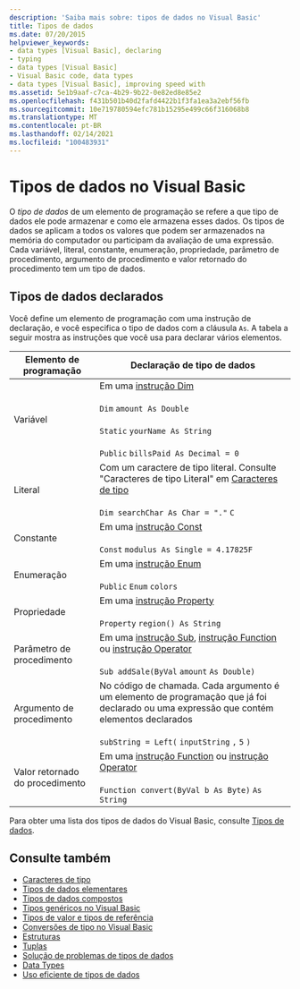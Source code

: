```yaml
---
description: 'Saiba mais sobre: tipos de dados no Visual Basic'
title: Tipos de dados
ms.date: 07/20/2015
helpviewer_keywords:
- data types [Visual Basic], declaring
- typing
- data types [Visual Basic]
- Visual Basic code, data types
- data types [Visual Basic], improving speed with
ms.assetid: 5e1b9aaf-c7ca-4b29-9b22-0e82ed8e85e2
ms.openlocfilehash: f431b501b40d2fafd4422b1f3fa1ea3a2ebf56fb
ms.sourcegitcommit: 10e719780594efc781b15295e499c66f316068b8
ms.translationtype: MT
ms.contentlocale: pt-BR
ms.lasthandoff: 02/14/2021
ms.locfileid: "100483931"
---
```

# <a name="data-types-in-visual-basic"></a>Tipos de dados no Visual Basic

O *tipo de dados* de um elemento de programação se refere a que tipo de dados ele pode armazenar e como ele armazena esses dados. Os tipos de dados se aplicam a todos os valores que podem ser armazenados na memória do computador ou participam da avaliação de uma expressão. Cada variável, literal, constante, enumeração, propriedade, parâmetro de procedimento, argumento de procedimento e valor retornado do procedimento tem um tipo de dados.  
  
## <a name="declared-data-types"></a>Tipos de dados declarados  

 Você define um elemento de programação com uma instrução de declaração, e você especifica o tipo de dados com a cláusula `As`. A tabela a seguir mostra as instruções que você usa para declarar vários elementos.  
  
|Elemento de programação|Declaração de tipo de dados|  
|-------------------------|---------------------------|  
|Variável|Em uma [instrução Dim](../../../language-reference/statements/dim-statement.md)<br /><br /> `Dim`   `amount As Double`<br /><br /> `Static`   `yourName As String`<br /><br /> `Public`   `billsPaid As Decimal = 0`|  
|Literal|Com um caractere de tipo literal. Consulte "Caracteres de tipo Literal" em [Caracteres de tipo](type-characters.md)<br /><br /> `Dim searchChar As Char = "."`  `C`|  
|Constante|Em uma [instrução Const](../../../language-reference/statements/const-statement.md)<br /><br /> `Const`   `modulus As Single = 4.17825F`|  
|Enumeração|Em uma [instrução Enum](../../../language-reference/statements/enum-statement.md)<br /><br /> `Public`   `Enum`   `colors`|  
|Propriedade|Em uma [instrução Property](../../../language-reference/statements/property-statement.md)<br /><br /> `Property`   `region() As String`|  
|Parâmetro de procedimento|Em uma [instrução Sub](../../../language-reference/statements/sub-statement.md), [instrução Function](../../../language-reference/statements/function-statement.md) ou [instrução Operator](../../../language-reference/statements/operator-statement.md)<br /><br /> `Sub addSale(ByVal`   `amount`   `As Double)`|  
|Argumento de procedimento|No código de chamada. Cada argumento é um elemento de programação que já foi declarado ou uma expressão que contém elementos declarados<br /><br /> `subString = Left(`  `inputString`  `,`   `5`  `)`|  
|Valor retornado do procedimento|Em uma [instrução Function](../../../language-reference/statements/function-statement.md) ou [instrução Operator](../../../language-reference/statements/operator-statement.md)<br /><br /> `Function convert(ByVal b As Byte)`   `As String`|  
  
 Para obter uma lista dos tipos de dados do Visual Basic, consulte [Tipos de dados](../../../language-reference/data-types/index.md).  
  
## <a name="see-also"></a>Consulte também

- [Caracteres de tipo](type-characters.md)
- [Tipos de dados elementares](elementary-data-types.md)
- [Tipos de dados compostos](composite-data-types.md)
- [Tipos genéricos no Visual Basic](generic-types.md)
- [Tipos de valor e tipos de referência](value-types-and-reference-types.md)
- [Conversões de tipo no Visual Basic](type-conversions.md)
- [Estruturas](structures.md)
- [Tuplas](tuples.md)
- [Solução de problemas de tipos de dados](troubleshooting-data-types.md)
- [Data Types](../../../language-reference/data-types/index.md)
- [Uso eficiente de tipos de dados](efficient-use-of-data-types.md)
